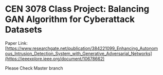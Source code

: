 # CEN 3078 Class Project: Balancing GAN Algorithm for Cyberattack Datasets

Paper Link: [https://www.researchgate.net/publication/384221099_Enhancing_Autonomous_Intrusion_Detection_System_with_Generative_Adversarial_Networks](https://ieeexplore.ieee.org/document/10678662)

Please Check Master branch

